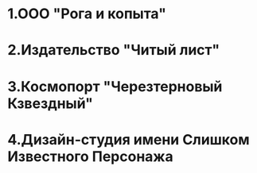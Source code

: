 # 1.ООО "Рога и копыта"
# 2.Издательство "Читый лист"
# 3.Космопорт "Черезтерновый Кзвездный"
# 4.Дизайн-студия имени Слишком Известного Персонажа

